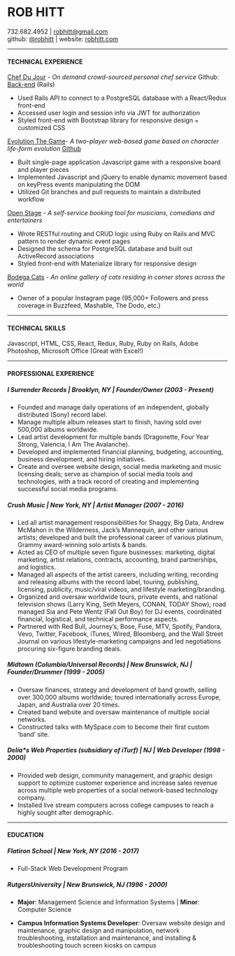 # ROB HITT
732.682.4952 | <robhitt@gmail.com>  
github: [@robhitt](http://www.github.com/robhitt) | website: [robhitt.com](http://www.robhitt.com)

---

#### TECHNICAL EXPERIENCE
[Chef Du Jour](https://github.com/robhitt/chef-du-jour-react)​ \- *On demand crowd-sourced personal chef service* Github: [Back-end](https://github.com/Joll59/chef-du-jour-rails-api) (Rails)
* Used Rails API to connect to a PostgreSQL database with a React/Redux front-end
* Accessed user login and session info via JWT for authorization
* Styled front-end with Bootstrap library for responsive design + customized CSS

[Evolution The Game](https://robhitt.github.io/evolution/)​ \- *A two-player web-based game based on character life-form evolution* [Github](https://github.com/robhitt/evolution)
* Built single-page application Javascript game with a responsive board and player pieces
* Implemented Javascript and jQuery to enable dynamic movement based on keyPress events manipulating the DOM
* Utilized Git branches and pull requests to maintain a distributed workflow

[Open Stage](https://github.com/cy2003/openstage)​ \- *A self-service booking tool for musicians, comedians and entertainers*
* Wrote RESTful routing and CRUD logic using Ruby on Rails and MVC pattern to render dynamic event pages
* Designed the schema for PostgreSQL database and built out ActiveRecord associations
* Styled front-end with Materialize library for responsive design

[Bodega Cats](http://www.bodegacats.nyc)​ \- *An online gallery of cats residing in corner stores across the world*
* Owner of a popular Instagram page (95,000+ Followers and press coverage in Buzzfeed, Mashable, The Dodo, etc.)

---

#### TECHNICAL SKILLS
Javascript, HTML, CSS, React, Redux, Ruby, Ruby on Rails, Adobe Photoshop, Microsoft Office (Great with Excel!)

---

#### PROFESSIONAL EXPERIENCE
##### I Surrender Records | Brooklyn, NY | Founder/Owner (2003 - Present)
* Founded and manage daily operations of an independent, globally distributed (Sony) record label.
* Manage multiple album releases start to finish, having sold over 500,000 albums worldwide.
* Lead artist development for multiple bands (Dragonette, Four Year Strong, Valencia, I Am The Avalanche).
* Developed and implemented financial planning, budgeting, accounting, business development, and hiring initiatives.
* Create and oversee website design, social media marketing and music licensing deals; serve as champion of social
media tools and technologies, with a track record of creating and implementing successful social media programs.


##### Crush Music | New York, NY | Artist Manager (2007 - 2016)
* Led all artist management responsibilities for Shaggy, Big Data, Andrew McMahon in the Wilderness, Jack’s Mannequin, and other various artists; developed and built the professional career of various platinum, Grammy award-winning solo artists & bands.
* Acted as CEO of multiple seven figure businesses: marketing, digital marketing, artist relations, contracts, accounting, brand partnerships, and logistics.
* Managed all aspects of the artist careers, including writing, recording and releasing albums with the record label, touring, publishing, licensing, publicity, music/viral videos, and lifestyle marketing/branding.
* Organized and oversaw worldwide tours, private events, and national television shows (Larry King, Seth Meyers, CONAN, TODAY Show); road managed Sia and Pete Wentz (Fall Out Boy) for DJ events, coordinated financial, logistical, and technical performance aspects.
* Partnered with Red Bull, Journey’s, Bose, Fuse, MTV, Spotify, Pandora, Vevo, Twitter, Facebook, iTunes, Wired, Bloomberg, and the Wall Street Journal on various lifestyle-marketing campaigns and led negotiations procuring six-figure branding deals.

##### Midtown (Columbia/Universal Records) | New Brunswick, NJ | Founder/Drummer (1999 - 2005)
* Oversaw finances, strategy and development of band growth, selling over 300,000 albums worldwide; toured
internationally across Europe, Japan, and Australia over 20 times.
* Created band website and oversaw maintenance of multiple social networks.
* Constructed talks with MySpace.com to become their first custom ‘band’ site.

##### Delia\*s Web Properties (subsidiary of iTurf) | NJ | Web Developer (1998 - 2000)
* Provided web design, community management, and graphic design support to optimize customer experience
 and increase sales revenue across multiple web properties of a social network-based technology company.
* Installed live stream computers across college campuses to reach a highly sought after demographic.

---

#### EDUCATION
##### Flatiron School | New York, NY (2016 - 2017)
* Full-Stack Web Development Program

##### Rutgers​ University | New Brunswick, NJ (1996 - 2000)
* **Major**: Management Science and Information Systems | **Minor**: Computer Science


* **Campus Information Systems Developer**: ​Oversaw website design and maintenance, graphic design and
manipulation, network troubleshooting, installation and maintenance, and installing & troubleshooting touch screen kiosks on campus
